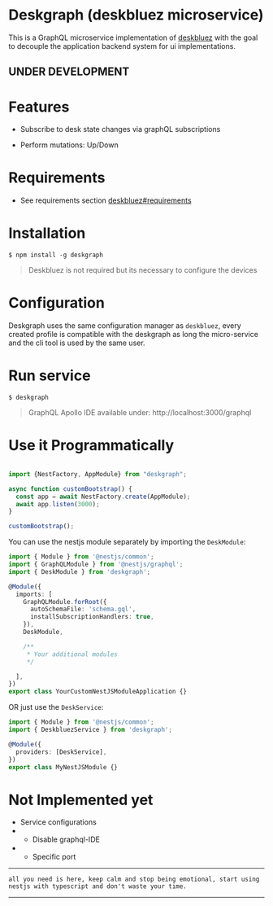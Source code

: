 # Deskgraph (deskbluez microservice)

This is a GraphQL microservice implementation of [deskbluez](https://github.com/alex20465/deskbluez) with the goal to decouple the application backend system for ui implementations.

## UNDER DEVELOPMENT

# Features

- Subscribe to desk state changes via graphQL subscriptions

- Perform mutations: Up/Down

# Requirements

- See requirements section [deskbluez#requirements](https://github.com/alex20465/deskbluez#Requirements)

# Installation

```
$ npm install -g deskgraph
```

> Deskbluez is not required but its necessary to configure the devices

# Configuration

Deskgraph uses the same configuration manager as `deskbluez`, every created profile is compatible with the deskgraph as long the micro-service and the cli tool is used by the same user.

# Run service

```
$ deskgraph
```

> GraphQL Apollo IDE available under: http://localhost:3000/graphql

# Use it Programmatically

```typescript

import {NestFactory, AppModule} from "deskgraph";

async function customBootstrap() {
  const app = await NestFactory.create(AppModule);
  await app.listen(3000);
}

customBootstrap();

```

You can use the nestjs module separately by importing the `DeskModule`:

```typescript
import { Module } from '@nestjs/common';
import { GraphQLModule } from '@nestjs/graphql';
import { DeskModule } from 'deskgraph';

@Module({
  imports: [
    GraphQLModule.forRoot({
      autoSchemaFile: 'schema.gql',
      installSubscriptionHandlers: true,
    }),
    DeskModule,

    /**
     * Your additional modules
     */

  ],
})
export class YourCustomNestJSModuleApplication {}
```

OR just use the `DeskService`:

```typescript
import { Module } from '@nestjs/common';
import { DeskbluezService } from 'deskgraph';

@Module({
  providers: [DeskService],
})
export class MyNestJSModule {}

```

# Not Implemented yet

- Service configurations
- - Disable graphql-IDE
- - Specific port

---

`all you need is here, keep calm and stop being emotional, start using nestjs with typescript and don't waste your time.`

---